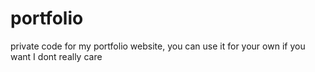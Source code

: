 # portfolio
private code for my portfolio website, you can use it for your own if you want I dont really care
